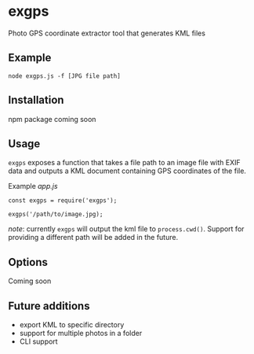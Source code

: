 # exgps

Photo GPS coordinate extractor tool that generates KML files

## Example

```
node exgps.js -f [JPG file path]
```

## Installation

npm package coming soon

## Usage

`exgps` exposes a function that takes a file path to an image file with EXIF data and outputs a KML document containing GPS coordinates of the file.

Example _app.js_

```
const exgps = require('exgps');

exgps('/path/to/image.jpg);

```

_note_: currently `exgps` will output the kml file to `process.cwd()`. Support for providing a different path will be added in the future.

## Options

Coming soon

## Future additions

- export KML to specific directory
- support for multiple photos in a folder
- CLI support
